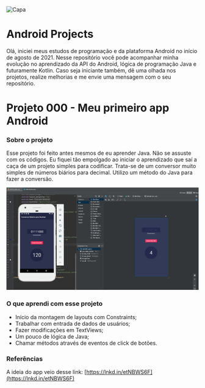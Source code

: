 <img src="/docs/android2Bg.jpg" alt="Capa"/>

# Android Projects

Olá, iniciei meus estudos de programação e da plataforma Android no início de agosto de 2021. Nesse repositório você pode acompanhar minha evolução no aprendizado da API do Android, lógica de programação Java e futuramente Kotlin. Caso seja iniciante também, dê uma olhada nos projetos, realize melhorias e me envie uma mensagem com o seu repositório. 

# Projeto 000 - Meu primeiro app Android

### Sobre o projeto

Esse projeto foi feito antes mesmos de eu aprender Java. Não se assuste com os códigos. Eu fiquei tão empolgado ao iniciar o aprendizado que saí a caça de um projeto simples para codificar. Trata-se de um conversor muito simples de números biários para decimal. Utilizo um método do Java para fazer a conversão. 

<img src="/docs/bin2Dec.jpeg" alt="Meu primeiro projeto"/>

### O que aprendi com esse projeto

- Início da montagem de layouts com Constraints;
- Trabalhar com entrada de dados de usuários;
- Fazer modificações em TextViews;
- Um pouco de lógica de Java;
- Chamar métodos através de eventos de click de botões.

### Referências

A ideia do app veio desse link: [https://lnkd.in/etNBWS6F](https://lnkd.in/etNBWS6F)
